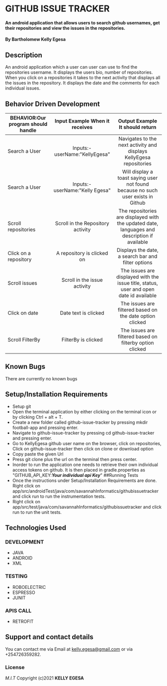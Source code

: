 # GITHUB ISSUE TRACKER

#### An android application that allows users to search github usernames, get their repositories and view the issues in the repositories.

#### By **Bartholomew Kelly Egesa**

## Description
An android application which a user can user can use to find the repositories username. It displays the users bio, number of repositories. When you click on a repositories it takes to the next activity that displays all the issues in the repository. It displays the date and the comments for each individual issues.

## Behavior Driven Development

| BEHAVIOR:Our program should handle |                  Input Example When it receives                   |           Output Example It should return           |
| ---------------------------------- | :---------------------------------------------------------------: | :-------------------------------------------------: |
| Search a User                           |        Inputs:-userName:"KellyEgesa"|              Navigates to the next activity and displays KellyEgesa repositories              |
| Search a User                           |    Inputs:-userName:"Kelly Egesa"|       Will display a toast saying user not found because no such user exists in Github         |
| Scroll repositories                           |               Scroll in the Repository activity           |               The repositories are displayed with the updated date, languages and description if available                 |
|Click on a repository                          |   A repository is clicked on          |      Displays the date, a search bar and filter options                 |
|Scroll issues                         |              Scroll in the issue activity        |                The issues are displayed with the issue title, status, user and open date id available          |
|Click on date                         |             Date text is clicked       |                The issues are filtered based on the date option clicked          |
|Scroll FilterBy                         |              FilterBy is clicked        |                The issues are filtered based on filterby option clicked         |
## Known Bugs

There are currently no known bugs

## Setup/Installation Requirements
- Setup git
- Open the terminal application by either clicking on the terminal icon or by clicking Ctrl + alt + T.
- Create a new folder called github-issue-tracker by pressing mkdir football-app and pressing enter.
- Navigate to github-issue-tracker by pressing cd github-issue-tracker and pressing enter.
- Go to KellyEgesa github user name on the browser, click on repositories, Click on github-issue-tracker then click on clone or download option
- Copy paste the given Url
- Press git clone plus the url on the terminal then press center.
- Inorder to run the application one needs to retrieve their own individual access tokens on github. It is then placed in gradle.properties as "GITHUB_API_KEY:***Your individual api Key***"
##Running Tests
- Once the instructions under Setup/Installation Requirements are done. Right click on app/src/androidTest/java/com/savannahInformatics/githubissuetracker and click run to run the instrumentation tests.
- Right click on app/src/test/java/com/savannahInformatics/githubissuetracker and click run to run the unit tests.

## Technologies Used
### DEVELOPMENT
- JAVA
- ANDROID
- XML
### TESTING
- ROBOELECTRIC
- ESPRESSO
- JUNIT
### APIS CALL
- RETROFIT

## Support and contact details
You can contact me via Email at kelly.egesa@gmail.com or via +254726359282.

### License

_M.I.T_
Copyright (c)2021 **KELLY EGESA**
